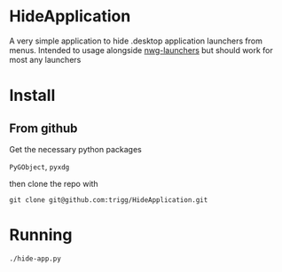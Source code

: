 # HideApplication

A very simple application to hide .desktop application launchers from menus. Intended to usage alongside [nwg-launchers](https://github.com/nwg-piotr/nwg-launchers) but should work for most any launchers

# Install

## From github

Get the necessary python packages

`PyGObject`, `pyxdg`

then clone the repo with

`git clone git@github.com:trigg/HideApplication.git`

# Running

`./hide-app.py`
